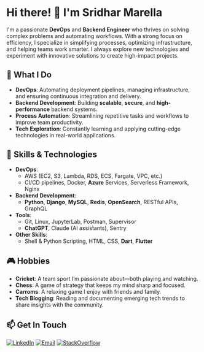 # Hi there! 👋 I'm **Sridhar Marella**

I'm a passionate **DevOps** and **Backend Engineer** who thrives on solving complex problems and automating workflows. With a strong focus on efficiency, I specialize in simplifying processes, optimizing infrastructure, and helping teams work smarter. I always explore new technologies and experiment with innovative solutions to create high-impact projects.

## 🚀 What I Do
- **DevOps**: Automating deployment pipelines, managing infrastructure, and ensuring continuous integration and delivery.
- **Backend Development**: Building **scalable**, **secure**, and **high-performance** backend systems.
- **Process Automation**: Streamlining repetitive tasks and workflows to improve team productivity.
- **Tech Exploration**: Constantly learning and applying cutting-edge technologies in real-world applications.

## 💼 Skills & Technologies
- **DevOps**:  
  - AWS (EC2, S3, Lambda, RDS, ECS, Fargate, VPC, etc.)
  - CI/CD pipelines, Docker, **Azure** Services, Serverless Framework, Nginx
- **Backend Development**:  
  - **Python**, **Django**, **MySQL**, **Redis**, **OpenSearch**, RESTful APIs, GraphQL
- **Tools**:  
  - Git, Linux, JupyterLab, Postman, Supervisor
  - **ChatGPT**, Claude (AI assistants), Sentry
- **Other Skills**:  
  - Shell & Python Scripting, HTML, CSS, **Dart**, **Flutter**

## 🎮 Hobbies
- **Cricket**: A team sport I’m passionate about—both playing and watching.
- **Chess**: A game of strategy that keeps my mind sharp and focused.
- **Carroms**: A relaxing game I enjoy with friends and family.
- **Tech Blogging**: Reading and documenting emerging tech trends to share insights with the community.

## 📫 Get In Touch

[![LinkedIn](https://img.shields.io/badge/LinkedIn-0A66C2?style=for-the-badge&logo=linkedin&logoColor=white)](https://www.linkedin.com/in/sridhar-marella)
[![Email](https://img.shields.io/badge/Email-D14836?style=for-the-badge&logo=gmail&logoColor=white)](mailto:sridhar562345@gmail.com)
[![StackOverflow](https://img.shields.io/badge/StackOverflow-FE7A16?style=for-the-badge&logo=stack-overflow&logoColor=white)](https://stackoverflow.com/users/13779320/msv)
